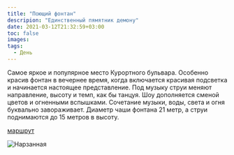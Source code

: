 ```yaml
---
title: "Поющий фонтан"
descripion: "Единственный пямятник демону"
date: 2021-03-12T21:32:59+03:00
toc: false
images:
tags:
  - День
---
```


Самое яркое и популярное место Курортного бульвара. Особенно красив фонтан в вечернее время, когда включается красивая подсветка и начинается настоящее представление. Под музыку струи меняют направление, высоту и темп, как бы танцуя. Шоу дополняется сменой цветов и огненными вспышками. Сочетание музыки, воды, света и огня буквально завораживает. Диаметр чаши фонтана 21 метр, а струи поднимаются до 15 метров в высоту.
	

[маршрут](https://goo.gl/maps/hjhei6j2u2Vd4RoS8)

![Нарзанная](/img/poyuschiy-fontan-700x488.jpg)
